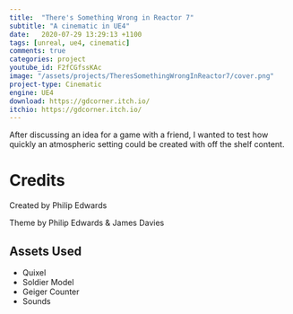 ```yaml
---
title:  "There's Something Wrong in Reactor 7"
subtitle: "A cinematic in UE4"
date:   2020-07-29 13:29:13 +1100
tags: [unreal, ue4, cinematic]
comments: true
categories: project
youtube_id: F2fCGfssKAc
image: "/assets/projects/TheresSomethingWrongInReactor7/cover.png"
project-type: Cinematic
engine: UE4
download: https://gdcorner.itch.io/
itchio: https://gdcorner.itch.io/
---
```


After discussing an idea for a game with a friend, I wanted to test how quickly an atmospheric setting could be created with off the shelf content.

# Credits

Created by Philip Edwards

Theme by Philip Edwards & James Davies

## Assets Used

- Quixel
- Soldier Model
- Geiger Counter
- Sounds
